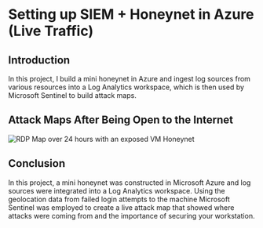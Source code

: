 # Setting up SIEM + Honeynet in Azure (Live Traffic)

## Introduction

In this project, I build a mini honeynet in Azure and ingest log sources from various resources into a Log Analytics workspace, which is then used by Microsoft Sentinel to build attack maps.

## Attack Maps After Being Open to the Internet
![RDP Map over 24 hours with an exposed VM Honeynet](https://i.imgur.com/kkpRk6J.gifv)<br>

## Conclusion

In this project, a mini honeynet was constructed in Microsoft Azure and log sources were integrated into a Log Analytics workspace. Using the geolocation data from failed login attempts to the machine Microsoft Sentinel was employed to create a live attack map that showed where attacks were coming from and the importance of securing your workstation. 
